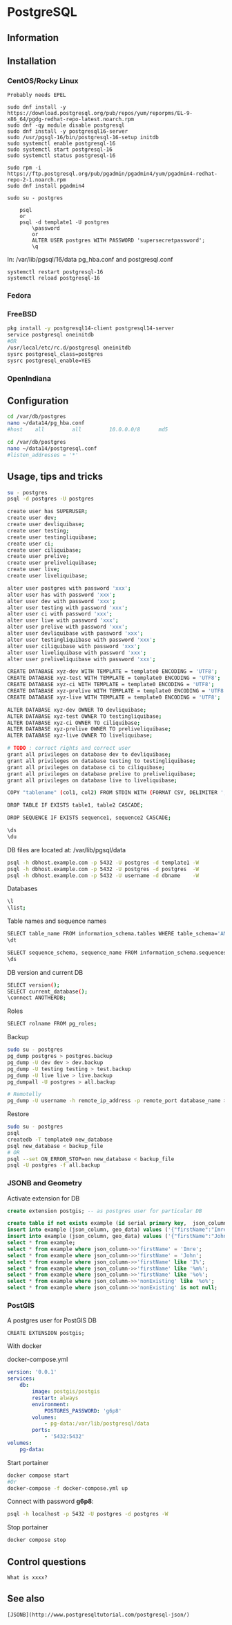 # PostgreSQL

## Information

## Installation

### CentOS/Rocky Linux

    Probably needs EPEL
```shell
sudo dnf install -y https://download.postgresql.org/pub/repos/yum/reporpms/EL-9-x86_64/pgdg-redhat-repo-latest.noarch.rpm
sudo dnf -qy module disable postgresql
sudo dnf install -y postgresql16-server
sudo /usr/pgsql-16/bin/postgresql-16-setup initdb
sudo systemctl enable postgresql-16
sudo systemctl start postgresql-16
sudo systemctl status postgresql-16

sudo rpm -i https://ftp.postgresql.org/pub/pgadmin/pgadmin4/yum/pgadmin4-redhat-repo-2-1.noarch.rpm
sudo dnf install pgadmin4

sudo su - postgres
```

        psql
        or
        psql -d template1 -U postgres
            \password
            or
            ALTER USER postgres WITH PASSWORD 'supersecretpassword';
            \q

In: /var/lib/pgsql/16/data pg_hba.conf and postgresql.conf

    systemctl restart postgresql-16
    systemctl reload postgresql-16

### Fedora

### FreeBSD

```sh
pkg install -y postgresql14-client postgresql14-server
service postgresql oneinitdb
#OR
/usr/local/etc/rc.d/postgresql oneinitdb
sysrc postgresql_class=postgres
sysrc postgresql_enable=YES
```

### OpenIndiana

## Configuration

```sh
cd /var/db/postgres
nano ~/data14/pg_hba.conf
#host    all         all         10.0.0.0/8      md5
```

```sh
cd /var/db/postgres
nano ~/data14/postgresql.conf
#listen_addresses = '*'
```

## Usage, tips and tricks

```sh
su - postgres
psql -d postgres -U postgres

create user has SUPERUSER;
create user dev;
create user devliquibase;
create user testing;
create user testingliquibase;
create user ci;
create user ciliquibase;
create user prelive;
create user preliveliquibase;
create user live;
create user liveliquibase;

alter user postgres with password 'xxx';
alter user has with password 'xxx';
alter user dev with password 'xxx';
alter user testing with password 'xxx';
alter user ci with password 'xxx';
alter user live with password 'xxx';
alter user prelive with password 'xxx';
alter user devliquibase with password 'xxx';
alter user testingliquibase with password 'xxx';
alter user ciliquibase with password 'xxx';
alter user liveliquibase with password 'xxx';
alter user preliveliquibase with password 'xxx';

CREATE DATABASE xyz-dev WITH TEMPLATE = template0 ENCODING = 'UTF8';
CREATE DATABASE xyz-test WITH TEMPLATE = template0 ENCODING = 'UTF8';
CREATE DATABASE xyz-ci WITH TEMPLATE = template0 ENCODING = 'UTF8';
CREATE DATABASE xyz-prelive WITH TEMPLATE = template0 ENCODING = 'UTF8';
CREATE DATABASE xyz-live WITH TEMPLATE = template0 ENCODING = 'UTF8';

ALTER DATABASE xyz-dev OWNER TO devliquibase;
ALTER DATABASE xyz-test OWNER TO testingliquibase;
ALTER DATABASE xyz-ci OWNER TO ciliquibase;
ALTER DATABASE xyz-prelive OWNER TO preliveliquibase;
ALTER DATABASE xyz-live OWNER TO liveliquibase;

# TODO : correct rights and correct user
grant all privileges on database dev to devliquibase;
grant all privileges on database testing to testingliquibase;
grant all privileges on database ci to ciliquibase;
grant all privileges on database prelive to preliveliquibase;
grant all privileges on database live to liveliquibase;

COPY "tablename" (col1, col2) FROM STDIN WITH (FORMAT CSV, DELIMITER ',', HEADER true)

DROP TABLE IF EXISTS table1, table2 CASCADE;

DROP SEQUENCE IF EXISTS sequence1, sequence2 CASCADE;

\ds
\du
```

DB files are located at: /var/lib/pgsql/data

```sh
psql -h dbhost.example.com -p 5432 -U postgres -d template1 -W
psql -h dbhost.example.com -p 5432 -U postgres -d postgres  -W
psql -h dbhost.example.com -p 5432 -U username -d dbname    -W
```

Databases

```sh
\l
\list;
```

Table names and sequence names

```sh
SELECT table_name FROM information_schema.tables WHERE table_schema='ANOTHER_SCHEMA';
\dt

SELECT sequence_schema, sequence_name FROM information_schema.sequences WHERE sequence_schema='ANOTHER_SCHEMA';
\ds
```

DB version and current DB

```sh
SELECT version();
SELECT current_database();
\connect ANOTHERDB;
```

Roles

```sh
SELECT rolname FROM pg_roles;
```

Backup

```sh
sudo su - postgres
pg_dump postgres > postgres.backup
pg_dump -U dev dev > dev.backup
pg_dump -U testing testing > test.backup
pg_dump -U live live > live.backup
pg_dumpall -U postgres > all.backup

# Remotelly
pg_dump -U username -h remote_ip_address -p remote_port database_name > backup_file
```

Restore

```sh
sudo su - postgres
psql
createdb -T template0 new_database
psql new_database < backup_file
# OR
psql --set ON_ERROR_STOP=on new_database < backup_file
psql -U postgres -f all.backup
```

### JSONB and Geometry

Activate extension for DB

```sql
create extension postgis; -- as postgres user for particular DB
```

```sql
create table if not exists example (id serial primary key,	json_column jsonb not null, geo_data geometry not null);
insert into example (json_column, geo_data) values ('{"firstName":"Imre","lastName":"Tabur"}', ST_GeomFromText('POINT(26.125488 59.531533)', 4326));
insert into example (json_column, geo_data) values ('{"firstName":"John","lastName":"Doe"}', ST_GeomFromText('POINT(26.125488 59.531533)', 4326));
select * from example;
select * from example where json_column->>'firstName' = 'Imre';
select * from example where json_column->>'firstName' = 'John';
select * from example where json_column->>'firstName' like 'I%';
select * from example where json_column->>'firstName' like '%m%';
select * from example where json_column->>'firstName' like '%o%';
select * from example where json_column->>'nonExisting' like '%o%';
select * from example where json_column->>'nonExisting' is not null;
```

### PostGIS

A postgres user for PostGIS DB

```
CREATE EXTENSION postgis;
```

With docker

docker-compose.yml

```yaml
version: '0.0.1'
services:
    db:
        image: postgis/postgis
        restart: always
        environment:
            POSTGRES_PASSWORD: 'g6p8'
        volumes:
            - pg-data:/var/lib/postgresql/data
        ports:
            - '5432:5432'
volumes:
    pg-data:
```

Start portainer

```sh
docker compose start
#Or
docker-compose -f docker-compose.yml up
```

Connect with password **g6p8**:

```sh
psql -h localhost -p 5432 -U postgres -d postgres -W
```

Stop portainer

```sh
docker compose stop
```

## Control questions

    What is xxxx?

## See also

    [JSONB](http://www.postgresqltutorial.com/postgresql-json/)
